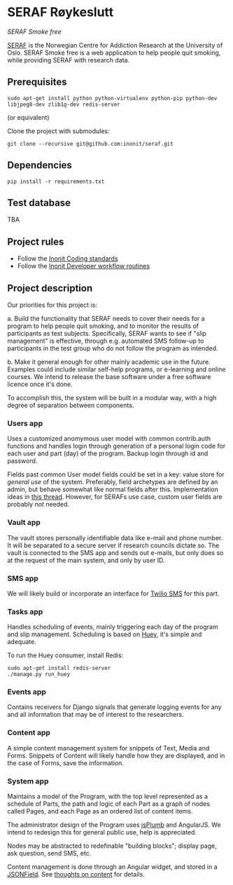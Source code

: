 # SERAF Røykeslutt
_SERAF Smoke free_

[SERAF](http://www.med.uio.no/klinmed/english/research/centres/seraf/) is the Norwegian Centre for Addiction Research at the University of Oslo. SERAF Smoke free is a web application to help people quit smoking, while providing SERAF with research data.

## Prerequisites

    sudo apt-get install python python-virtualenv python-pip python-dev libjpeg8-dev zlib1g-dev redis-server

(or equivalent)

Clone the project with submodules:

    git clone --recursive git@github.com:inonit/seraf.git

## Dependencies

    pip install -r requirements.txt

## Test database

TBA

## Project rules

- Follow the [Inonit Coding standards](http://inonit.no/media/Codingstandards.pdf)
- Follow the [Inonit Developer workflow routines](http://inonit.no/media/Developerworkflowroutines.pdf)

## Project description
Our priorities for this project is:

a. Build the functionality that SERAF needs to cover their needs for a program to help people quit smoking, and to monitor the results of participants as test subjects. Specifically, SERAF wants to see if "slip management" is effective, through e.g. automated SMS follow-up to participants in the test group who do not follow the program as intended.

b. Make it general enough for other mainly academic use in the future. Examples could include similar self-help programs, or e-learning and online courses. We intend to release the base software under a free software licence once it's done.

To accomplish this, the system will be built in a modular way, with a high degree of separation between components.

### Users app
Uses a customized anomymous user model with common contrib.auth functions and handles login through generation of a personal login code for each user and part (day) of the program. Backup login through id and password.

Fields past common User model fields could be set in a key: value store for *general use* of the system. Preferably, field archetypes are defined by an admin, but behave somewhat like normal fields after this. Implementation ideas in [this thread](https://github.com/inonit/seraf/issues/9). However, for SERAFs use case, custom user fields are probably *not* needed.

### Vault app
The vault stores personally identifiable data like e-mail and phone number. It will be separated to a secure server if research councils dictate so. The vault is connected to the SMS app and sends out e-mails, but only does so at the request of the main system, and only by user ID.

### SMS app
We will likely build or incorporate an interface for [Twilio SMS](http://www.twilio.com/) for this part.

### Tasks app
Handles scheduling of events, mainly triggering each day of the program and slip management. Scheduling is based on [Huey](https://github.com/coleifer/huey), it's simple and adequate.

To run the Huey consumer, install Redis:

    sudo apt-get install redis-server
    ./manage.py run_huey

### Events app
Contains receivers for Django signals that generate logging events for any and all information that may be of interest to the researchers.

### Content app
A simple content management system for snippets of Text, Media and Forms. Snippets of Content will likely handle how they are displayed, and in the case of Forms, save the information.

### System app
Maintains a model of the Program, with the top level represented as a schedule of Parts, the path and logic of each Part as a graph of nodes called Pages, and each Page as an ordered list of content items. 

The administrator design of the Program uses [jsPlumb](http://jsplumbtoolkit.com/demo/statemachine/jquery.html) and AngularJS. We intend to redesign this for general public use, help is appreciated.

Nodes may be abstracted to redefinable "building blocks"; display page, ask question, send SMS, etc.

Content management is done through an Angular widget, and stored in a [JSONField](https://github.com/bradjasper/django-jsonfield). See [thoughts on content](https://github.com/inonit/seraf/blob/content/content/thoughts_on_content.md) for details.
